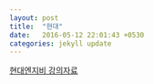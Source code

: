 ```yaml
---
layout: post
title:  "현대"
date:   2016-05-12 22:01:43 +0530
categories: jekyll update
---
```

[현대엔지비 강의자료][현대엔지비 강의자료]

[현대엔지비 강의자료]: https://drive.google.com/open?id=1JYaa5zrXKKnfxK3ZWWb2MkV4QM43THiT
